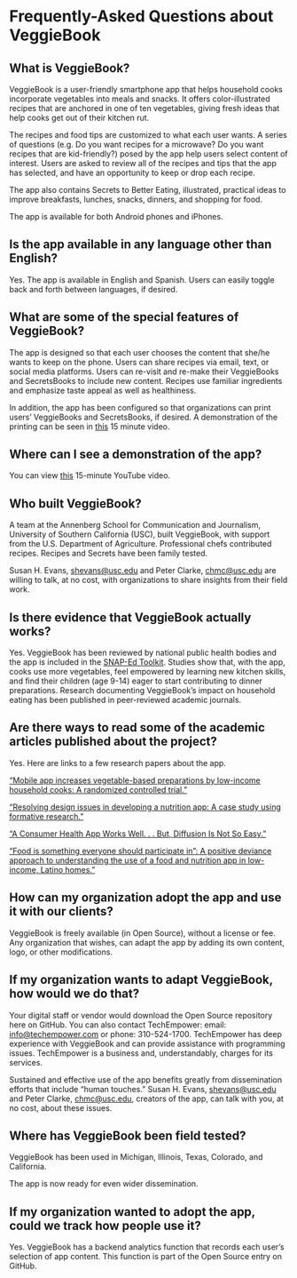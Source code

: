 # Frequently-Asked Questions about VeggieBook

## What is VeggieBook?
VeggieBook is a user-friendly smartphone app that helps household cooks incorporate vegetables into meals and snacks.
It offers color-illustrated recipes that are anchored in one of ten vegetables, giving fresh ideas that help cooks get out of their kitchen rut.  

The recipes and food tips are customized to what each user wants. A series of questions (e.g. Do you want recipes for a microwave?
Do you want recipes that are kid-friendly?) posed by the app help users select content of interest. Users are asked to review all of the recipes
and tips that the app has selected, and have an opportunity to keep or drop each recipe.

The app also contains Secrets to Better Eating, illustrated, practical ideas to improve breakfasts, lunches, snacks, dinners, and shopping for food.  

The app is available for both Android phones and iPhones.


## Is the app available in any language other than English?
Yes.  The app is available in English and Spanish. Users can easily toggle back and forth between languages, if desired.


## What are some of the special features of VeggieBook?
The app is designed so that each user chooses the content that she/he wants to keep on the phone. Users can share recipes via email, text,
or social media platforms. Users can re-visit and re-make their VeggieBooks and SecretsBooks to include new content. Recipes use familiar
ingredients and emphasize taste appeal as well as healthiness.  

In addition, the app has been configured so that organizations can print users’ VeggieBooks and SecretsBooks, if desired. A demonstration of
the printing can be seen in [this](https://www.youtube.com/watch?v=BBmlMQ2QuEw) 15 minute video.


## Where can I see a demonstration of the app?
You can view [this](https://www.youtube.com/watch?v=BBmlMQ2QuEw) 15-minute YouTube video.


## Who built VeggieBook?
A team at the Annenberg School for Communication and Journalism, University of Southern California (USC), built VeggieBook, with support
from the U.S. Department of Agriculture. Professional chefs contributed recipes. Recipes and Secrets have been family tested. 

Susan H. Evans, shevans@usc.edu and Peter Clarke, chmc@usc.edu are willing to talk, at no cost, with organizations to share insights from their field work.  


## Is there evidence that VeggieBook actually works?
Yes. VeggieBook has been reviewed by national public health bodies and the app is included in the [SNAP-Ed Toolkit](https://snapedtoolkit.org).
Studies show that, with the app, cooks use more vegetables, feel empowered by learning new kitchen skills, and find their children (age 9-14) eager
to start contributing to dinner preparations. Research documenting VeggieBook’s impact on household eating has been published in peer-reviewed academic journals.   


## Are there ways to read some of the academic articles published about the project?  
Yes.  Here are links to a few research papers about the app.

[“Mobile app increases vegetable-based preparations by low-income household cooks: A randomized controlled trial.”](https://www.researchgate.net/publication/329195694_Mobile_app_increases_vegetable-based_preparations_by_low-income_household_cooks_A_randomized_controlled_tria)

[“Resolving design issues in developing a nutrition app: A case study using formative research.”](https://www.sciencedirect.com/science/article/pii/S0149718918300442)

[“A Consumer Health App Works Well. . . But, Diffusion Is Not So Easy.”](https://link.springer.com/article/10.1007/s41347-019-00124-8)

[“Food is something everyone should participate in”: A positive deviance approach to understanding the use of a food and nutrition app in low-income, Latino homes.”](https://journals.sagepub.com/doi/full/10.1177/2050312120934842)


## How can my organization adopt the app and use it with our clients?
VeggieBook is freely available (in Open Source), without a license or fee. Any organization that wishes, can adapt the app by adding its
own content, logo, or other modifications.


## If my organization wants to adapt VeggieBook, how would we do that?
Your digital staff or vendor would download the Open Source repository here on GitHub. You can also contact TechEmpower: email: info@techempower.com
or phone: 310-524-1700. TechEmpower has deep experience with VeggieBook and can provide assistance with programming issues. TechEmpower is a
business and, understandably, charges for its services.   

Sustained and effective use of the app benefits greatly from dissemination efforts that include “human touches.” Susan H. Evans, shevans@usc.edu
and Peter Clarke, chmc@usc.edu, creators of the app, can talk with you, at no cost, about these issues.


## Where has VeggieBook been field tested?
VeggieBook has been used in Michigan, Illinois, Texas, Colorado, and California.

The app is now ready for even wider dissemination. 


## If my organization wanted to adopt the app, could we track how people use it?
Yes. VeggieBook has a backend analytics function that records each user’s
selection of app content. This function is part of the Open Source entry on GitHub. 
